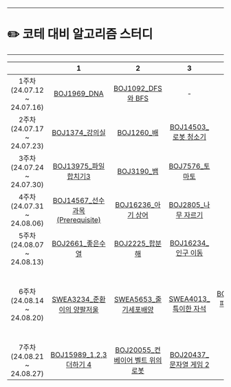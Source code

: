 ------

# ✏️ **코테 대비 알고리즘 스터디**

------
|                          |                                                        **1**                                                        |                                                      **2**                                                       |                                                      **3**                                                       |                            **4**                            |                                                                  **5**                                                                   |                       **6**                        |
|:------------------------:|:-------------------------------------------------------------------------------------------------------------------:|:----------------------------------------------------------------------------------------------------------------:|:----------------------------------------------------------------------------------------------------------------:|:-----------------------------------------------------------:|:----------------------------------------------------------------------------------------------------------------------------------------:|:--------------------------------------------------:|
| 1주차(24.07.12 ~ 24.07.16) |                                 [BOJ1969_DNA](https://www.acmicpc.net/problem/1969)                                 |                             [BOJ1092_DFS와 BFS](https://www.acmicpc.net/problem/1260)                             |                                                        -                                                         |                              -                              |                                                                    -                                                                     |                         -                          |
| 2주차(24.07.17 ~ 24.07.23) |                                 [BOJ1374_강의실](https://www.acmicpc.net/problem/1374)                                 |                                [BOJ1260_배](https://www.acmicpc.net/problem/1092)                                 |                             [BOJ14503_로봇 청소기](https://www.acmicpc.net/problem/14503)                             |                              -                              |                                                                    -                                                                     |                         -                          |
| 3주차(24.07.24 ~ 24.07.30) |                              [BOJ13975_파일합치기3](https://www.acmicpc.net/problem/13975)                               |                                [BOJ3190_뱀](https://www.acmicpc.net/problem/3190)                                 |                               [BOJ7576_토마토](https://www.acmicpc.net/problem/7576)                                |                              -                              |                                                                    -                                                                     |                         -                          |
| 4주차(24.07.31 ~ 24.08.06) |                        [BOJ14567_선수과목 (Prerequisite)](https://www.acmicpc.net/problem/14567)                        |                             [BOJ16236_아기 상어](https://www.acmicpc.net/problem/16236)                              |                              [BOJ2805_나무 자르기](https://www.acmicpc.net/problem/2805)                              |                              -                              |                                                                    -                                                                     |                         -                          |
| 5주차(24.08.07 ~ 24.08.13) |                                [BOJ2661_좋은수열](https://www.acmicpc.net/problem/2661)                                 |                               [BOJ2225_합분해](https://www.acmicpc.net/problem/2225)                                |                             [BOJ16234_인구 이동](https://www.acmicpc.net/problem/16234)                              |                              -                              |                                                                    -                                                                     |                         -                          |
| 6주차(24.08.14 ~ 24.08.20) | [SWEA3234_준환이의 양팔저울](https://swexpertacademy.com/main/code/problem/problemDetail.do?contestProbId=AWAe7XSKfUUDFAUw) | [SWEA5653_줄기세포배양](https://swexpertacademy.com/main/code/problem/problemDetail.do?contestProbId=AWXRJ8EKe48DFAUo) | [SWEA4013_특이한 자석](https://swexpertacademy.com/main/code/problem/problemDetail.do?contestProbId=AWIeV9sKkcoDFAVH) | [BOJ17070_파이프 옮기기 1](https://www.acmicpc.net/problem/17070) | [CT_마법의숲 탐색](https://www.codetree.ai/training-field/frequent-problems/problems/magical-forest-exploration/description?page=1&pageSize=5) | [BOJ1726_로봇](https://www.acmicpc.net/problem/1726) |
| 7주차(24.08.21 ~ 24.08.27) |                            [BOJ15989_1,2,3 더하기 4](https://www.acmicpc.net/problem/15989)                            |                         [BOJ20055_컨베이어 벨트 위의 로봇](https://www.acmicpc.net/problem/20055)                          |                            [BOJ20437_문자열 게임 2](https://www.acmicpc.net/problem/20437)                            |                              -                              |                                                                    -                                                                     |                         -                          |

